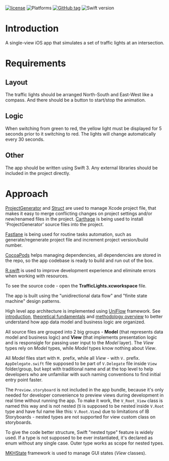 [![license](https://img.shields.io/github/license/maximkhatskevich/TrafficLights.svg)](https://opensource.org/licenses/MIT)
![Platforms](https://img.shields.io/badge/platforms-ios-lightgrey.svg)
[![GitHub tag](https://img.shields.io/github/tag/maximkhatskevich/TrafficLights.svg)](https://github.com/maximkhatskevich/TrafficLights/releases)
![Swift version](https://img.shields.io/badge/swift-3-orange.svg)

# Introduction

A single-view iOS app that simulates a set of traffic lights at an intersection.

# Requirements

## Layout

The traffic lights should be arranged North-South and East-West like a compass. And there should be a button to start/stop the animation.

## Logic

When switching from green to red, the yellow light must be displayed for 5 seconds prior to it switching to red. The lights will change automatically every 30 seconds.

## Other

The app should be written using Swift 3. Any external libraries should be included in the project directly.

# Approach

[ProjectGenerator](https://xcessentials.github.io/ProjectGenerator/) and [Struct](https://github.com/workshop/struct) are used to manage Xcode project file, that makes it easy to merge conflicting changes on project settings and/or new/renamed files in the project. [Carthage](https://github.com/Carthage/Carthage) is being used to install 'ProjectGenerator' source files into the project.

[Fastlane](https://fastlane.tools) is being used for routine tasks automation, such as generate/regenerate project file and increment project version/build number.

[CocoaPods](https://cocoapods.org) helps managing dependencies, all dependencies are stored in the repo, so the app codebase is ready to build and run out of the box.

[R.swift](https://github.com/mac-cain13/R.swift) is used to improve development experience and eliminate errors when working with resources.

To see the source code - open the **TrafficLights.xcworkspace** file.

The app is built using the "unidirectional data flow" and "finite state machine" design patterns.

High level app architecture is implemented using [UniFlow](http://xcessentials.github.io/UniFlow/) framework. See [introduction](https://github.com/XCEssentials/UniFlow#pre-existing-solutions), [theoretical fundamentals](https://github.com/XCEssentials/UniFlow#theoretical-fundamentals)
and [methodology overview](https://github.com/XCEssentials/UniFlow#methodology-overview) to better understand how app data model and business logic are organized.

All source files are grouped into 2 big groups - **Model** (that represents data model and business logic) and **View** (that implements presentation logic and is responsigle for passing user input to the *Model* layer). The *View* types rely on *Model* types, while *Model* types know nothing about *View*.

All *Model* files start with `M.` prefix, while all *View* - with `V.` prefix. `AppDelegate.swift` file supposed to be part of `V.Delegate` file inside `View` folder/group, but kept with traditional name and at the top level to help developers who are unfamiliar with such naming conventions to find initial entry point faster.

The `Preview.storyboard` is not included in the app bundle, because it's only needed for developer convenience to preview views during development in real time without running the app. To make it work, the `V_Root_View` class is named this way and is not nested (ti is supposed to be nested inside `V.Root` type and have ful name like this: `V.Root.View`) due to limitations of IB Storyboards - nested types are not supported for view custom class on storyboards.

To give the code better structure, Swift "nested type" feature is widely used. If a type is not supposed to be ever instantiated, it's declared as enum without any single case. Outer type works as scope for nested types.

[MKHState](https://github.com/maximkhatskevich/MKHState) framework is used to manage GUI states (*View* classes).
